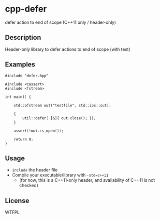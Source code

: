 cpp-defer
=========

defer action to end of scope (C++11 only / header-only)

Description
----------- 

Header-only library to defer actions to end of scope (with test)

Examples
--------

    #include "defer.hpp"

    #include <cassert>
    #include <fstream>

    int main() {

        std::ofstream out("testfile", std::ios::out);

        {
            util::defer( [&]{ out.close(); });
        }

        assert(!out.is_open());

        return 0;
    }

Usage
-----

* `include` the header file
* Compile your executable/library with `-std=c++11`
    * (for now, this is a C++11-only header, and availability of C++11 is not checked)

License
-------

WTFPL
